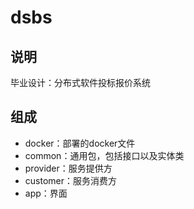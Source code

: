 # dsbs
## 说明
毕业设计：分布式软件投标报价系统
## 组成
- docker：部署的docker文件
- common：通用包，包括接口以及实体类
- provider：服务提供方
- customer：服务消费方
- app：界面



